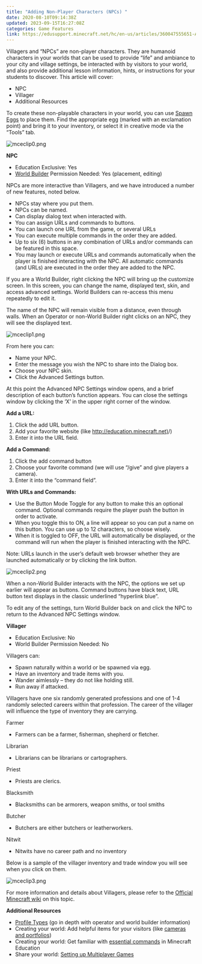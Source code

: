 ```yaml
---
title: "Adding Non-Player Characters (NPCs) "
date: 2020-08-10T09:14:38Z
updated: 2023-09-15T16:27:08Z
categories: Game Features
link: https://edusupport.minecraft.net/hc/en-us/articles/360047555651-Adding-Non-Player-Characters-NPCs
---
```


Villagers and “NPCs” are non-player characters. They are humanoid characters in your worlds that can be used to provide “life” and ambiance to your city and village settings, be interacted with by visitors to your world, and also provide additional lesson information, hints, or instructions for your students to discover. This article will cover:

- NPC
- Villager
- Additional Resources

To create these non-playable characters in your world, you can use [Spawn Eggs](https://minecraft.gamepedia.com/Spawn_Egg) to place them. Find the appropriate egg (marked with an exclamation point) and bring it to your inventory, or select it in creative mode via the “Tools” tab.

![mceclip0.png](https://edusupport.minecraft.net/hc/article_attachments/4402652955028)

**NPC**

- Education Exclusive: Yes
- [World Builder](https://educommunity.minecraft.net/hc/en-us/articles/360047117072-Profile-Types-and-Permissions-) Permission Needed: Yes (placement, editing)

NPCs are more interactive than Villagers, and we have introduced a number of new features, noted below.

- NPCs stay where you put them.
- NPCs can be named.
- Can display dialog text when interacted with.
- You can assign URLs and commands to buttons. 
- You can launch one URL from the game, or several URLs 
- You can execute multiple commands in the order they are added.
- Up to six (6) buttons in any combination of URLs and/or commands can be featured in this space. 
- You may launch or execute URLs and commands automatically when the player is finished interacting with the NPC. All automatic commands (and URLs) are executed in the order they are added to the NPC. 

If you are a World Builder, right clicking the NPC will bring up the customize screen. In this screen, you can change the name, displayed text, skin, and access advanced settings. World Builders can re-access this menu repeatedly to edit it.

The name of the NPC will remain visible from a distance, even through walls. When an Operator or non-World Builder right clicks on an NPC, they will see the displayed text.

![mceclip1.png](https://edusupport.minecraft.net/hc/article_attachments/4402660941588)

From here you can: 

- Name your NPC.
- Enter the message you wish the NPC to share into the Dialog box.
- Choose your NPC skin.
- Click the Advanced Settings button.

At this point the Advanced NPC Settings window opens, and a brief description of each button’s function appears. You can close the settings window by clicking the ‘X’ in the upper right corner of the window.

**Add a URL:**

1.  Click the add URL button.
2.  Add your favorite website (like [http://education.minecraft.net)](http://education.minecraft.net)/)
3.  Enter it into the URL field.

**Add a Command:**

1.  Click the add command button
2.  Choose your favorite command (we will use “/give” and give players a camera).
3.  Enter it into the “command field”.

**With URLs and Commands:**

- Use the Button Mode Toggle for any button to make this an optional command. Optional commands require the player push the button in order to activate.
- When you toggle this to ON, a line will appear so you can put a name on this button. You can use up to 12 characters, so choose wisely.
- When it is toggled to OFF, the URL will automatically be displayed, or the command will run when the player is finished interacting with the NPC.

Note: URLs launch in the user’s default web browser whether they are launched automatically or by clicking the link button.

![mceclip2.png](https://edusupport.minecraft.net/hc/article_attachments/4402660943636)

When a non-World Builder interacts with the NPC, the options we set up earlier will appear as buttons. Command buttons have black text, URL button text displays in the classic underlined “hyperlink blue”.

To edit any of the settings, turn World Builder back on and click the NPC to return to the Advanced NPC Settings window.

**Villager**

- Education Exclusive: No
- World Builder Permission Needed: No

Villagers can:

- Spawn naturally within a world or be spawned via egg.
- Have an inventory and trade items with you.
- Wander aimlessly – they do not like holding still.
- Run away if attacked.

Villagers have one six randomly generated professions and one of 1-4 randomly selected careers within that profession. The career of the villager will influence the type of inventory they are carrying.

Farmer

- Farmers can be a farmer, fisherman, shepherd or fletcher.

Librarian

- Librarians can be librarians or cartographers.

Priest

- Priests are clerics.

Blacksmith

- Blacksmiths can be armorers, weapon smiths, or tool smiths

Butcher

- Butchers are either butchers or leatherworkers.

Nitwit

- Nitwits have no career path and no inventory

Below is a sample of the villager inventory and trade window you will see when you click on them.

![mceclip3.png](https://edusupport.minecraft.net/hc/article_attachments/4402652960532)

For more information and details about Villagers, please refer to the [Official Minecraft wiki](https://minecraft.gamepedia.com/Villager) on this topic.

**Additional Resources**

- [Profile Types](https://educommunity.minecraft.net/hc/en-us/articles/360047117072-Profile-Types-and-Permissions-) (go in depth with operator and world builder information)
- Creating your world: Add helpful items for your visitors (like [cameras and portfolios](https://educommunity.minecraft.net/hc/en-us/articles/360047555551-Assessment-Tools-Cameras-Portfolio-Book-Quill-))
- Creating your world: Get familiar with [essential commands](https://educommunity.minecraft.net/hc/en-us/articles/360047555451-Essential-Commands-) in Minecraft Education
- Share your world: [Setting up Multiplayer Games](https://educommunity.minecraft.net/hc/en-us/articles/360047555531-How-To-Set-Up-A-Multiplayer-Game-)

